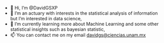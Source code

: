 - 👋 Hi, I’m @DavidGSXP 
- 👀 I’m an actuary with interests in the statistical analysis of information but I’m interested in data science, 
- 🌱 I’m currently learning more about Machine Learning and some other statistical insights such as bayesian statistic,
- 📫 You can contact me on my email davidgs@ciencias.unam.mx

<!---
DavidGSXP/DavidGSXP is a ✨ special ✨ repository because its `README.md` (this file) appears on your GitHub profile.
You can click the Preview link to take a look at your changes.
--->
